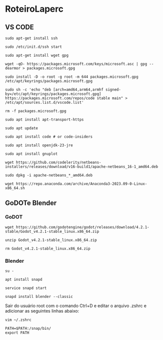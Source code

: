 # RoteiroLaperc

## VS CODE

```
sudo apt-get install ssh
```

```
sudo /etc/init.d/ssh start
```

```
sudo apt-get install wget gpg
```

```
wget -qO- https://packages.microsoft.com/keys/microsoft.asc | gpg --dearmor > packages.microsoft.gpg
```

```
sudo install -D -o root -g root -m 644 packages.microsoft.gpg /etc/apt/keyrings/packages.microsoft.gpg
```

```
sudo sh -c 'echo "deb [arch=amd64,arm64,armhf signed-by=/etc/apt/keyrings/packages.microsoft.gpg] https://packages.microsoft.com/repos/code stable main" > /etc/apt/sources.list.d/vscode.list'
```

```
rm -f packages.microsoft.gpg
```

```
sudo apt install apt-transport-https
```

```
sudo apt update
```

```
sudo apt install code # or code-insiders
```

```
sudo apt install openjdk-23-jre
```


```
sudo apt install gnuplot
```

```
wget https://github.com/codelerity/netbeans-installers/releases/download/v16-build1/apache-netbeans_16-1_amd64.deb
```

```
sudo dpkg -i apache-netbeans_*_amd64.deb
```

```
wget https://repo.anaconda.com/archive/Anaconda3-2023.09-0-Linux-x86_64.sh
```

## GoDOTe Blender

### GoDOT
```
wget https://github.com/godotengine/godot/releases/download/4.2.1-stable/Godot_v4.2.1-stable_linux.x86_64.zip
```

```
unzip Godot_v4.2.1-stable_linux.x86_64.zip
```

```
rm Godot_v4.2.1-stable_linux.x86_64.zip
```

### Blender
```
su -
```

```
apt install snapd
```

```
service snapd start
```

```
snapd install blender --classic
```

Sair do usuário root com o comando Ctrl+D e editar o arquivo .zshrc e adicionar as seguintes linhas abaixo:

```
vim ~/.zshrc
```


```
PATH=$PATH:/snap/bin/
export PATH
```



